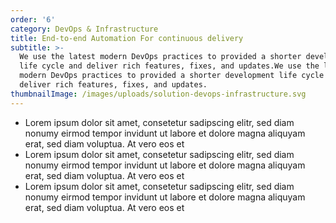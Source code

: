 ```yaml
---
order: '6'
category: DevOps & Infrastructure
title: End-to-end Automation For continuous delivery
subtitle: >-
  We use the latest modern DevOps practices to provided a shorter development
  life cycle and deliver rich features, fixes, and updates.We use the latest
  modern DevOps practices to provided a shorter development life cycle and
  deliver rich features, fixes, and updates.
thumbnailImage: /images/uploads/solution-devops-infrastructure.svg
---
```

* Lorem ipsum dolor sit amet, consetetur sadipscing elitr, sed diam nonumy eirmod tempor invidunt ut labore et dolore magna aliquyam erat, sed diam voluptua. At vero eos et 
* Lorem ipsum dolor sit amet, consetetur sadipscing elitr, sed diam nonumy eirmod tempor invidunt ut labore et dolore magna aliquyam erat, sed diam voluptua. At vero eos et 
* Lorem ipsum dolor sit amet, consetetur sadipscing elitr, sed diam nonumy eirmod tempor invidunt ut labore et dolore magna aliquyam erat, sed diam voluptua. At vero eos et
